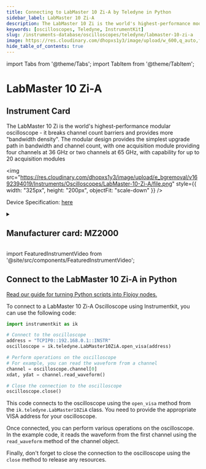 ```yaml
---
title: Connecting to LabMaster 10 Zi-A by Teledyne in Python
sidebar_label: LabMaster 10 Zi-A
description: The LabMaster 10 Zi is the world's highest-performance modular oscilloscope - it breaks channel count barriers and provides more "bandwidth density". The modular design provides the simplest upgrade path in bandwidth and channel count, with one acquisition module providing four channels at 36 GHz or two channels at 65 GHz, with capability for up to 20 acquisition modules
keywords: [oscilloscopes, Teledyne, InstrumentKit]
slug: /instruments-database/oscilloscopes/teledyne/labmaster-10-zi-a
image: https://res.cloudinary.com/dhopxs1y3/image/upload/w_600,q_auto,f_auto/e_bgremoval/v1692394019/Instruments/Oscilloscopes/LabMaster-10-Zi-A/file.jpg
hide_table_of_contents: true
---
```


import Tabs from '@theme/Tabs';
import TabItem from '@theme/TabItem';

# LabMaster 10 Zi-A

## Instrument Card

<div className="flex">

<div>

The LabMaster 10 Zi is the world's highest-performance modular oscilloscope - it breaks channel count barriers and provides more "bandwidth density". The modular design provides the simplest upgrade path in bandwidth and channel count, with one acquisition module providing four channels at 36 GHz or two channels at 65 GHz, with capability for up to 20 acquisition modules

</div>

<img src="https://res.cloudinary.com/dhopxs1y3/image/upload/e_bgremoval/v1692394019/Instruments/Oscilloscopes/LabMaster-10-Zi-A/file.png" style={{ width: "325px", height: "200px", objectFit: "scale-down" }} />

</div>

<div className="flex text-center">

<p>Device Specification: <a target="\_blank" href="https://cdn.teledynelecroy.com/files/pdf/labmaster-10zi-a-datasheet.pdf">here</a></p>

</div>

<details style={{ marginTop: "15px"}}>
<summary><h2>Manufacturer card: MZ2000</h2></summary>

<img src="https://res.cloudinary.com/dhopxs1y3/image/upload/v1692812958/Instruments/Vendor%20Logos/Teledyne_technologies.png" style={{ width: "100%", height: "170px",objectFit: "scale-down" }} />

Teledyne LeCroy is an American manufacturer of oscilloscopes, protocol analyzers and other test equipment. LeCroy is now a subsidiary of Teledyne Technologies.

<ul>
  <li>Headquarters: USA</li>
  <li>Yearly Revenue (millions, USD): 5458.6</li>
  <li>Vendor Website: <a href="https://www.teledynelecroy.com/">here</a></li>
</ul>
</details>

import FeaturedInstrumentVideo from '@site/src/components/FeaturedInstrumentVideo';

<FeaturedInstrumentVideo category='WIDGET2000' manufacturer='MZ2000'></FeaturedInstrumentVideo>


## Connect to the LabMaster 10 Zi-A in Python

[Read our guide for turning Python scripts into Flojoy nodes.](https://docs.flojoy.ai/custom-nodes/creating-custom-node/)
<Tabs>

<TabItem value="Flojoy" label="Flojoy" className="flojoy-instrument-tabs">

<NodeCardCollection category='WIDGET2000' manufacturer='MZ2000'></NodeCardCollection>

</TabItem>
<TabItem value="InstrumentKit" label="InstrumentKit">

To connect to a LabMaster 10 Zi-A Oscilloscope using Instrumentkit, you can use the following code:

```python
import instrumentkit as ik

# Connect to the oscilloscope
address = "TCPIP0::192.168.0.1::INSTR"
oscilloscope = ik.teledyne.LabMaster10ZiA.open_visa(address)

# Perform operations on the oscilloscope
# For example, you can read the waveform from a channel
channel = oscilloscope.channel[0]
xdat, ydat = channel.read_waveform()

# Close the connection to the oscilloscope
oscilloscope.close()
```

This code connects to the oscilloscope using the `open_visa` method from the `ik.teledyne.LabMaster10ZiA` class. You need to provide the appropriate VISA address for your oscilloscope.

Once connected, you can perform various operations on the oscilloscope. In the example code, it reads the waveform from the first channel using the `read_waveform` method of the channel object.

Finally, don't forget to close the connection to the oscilloscope using the `close` method to release any resources.

</TabItem>
</Tabs>